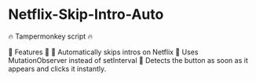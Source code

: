 # Netflix-Skip-Intro-Auto
🔥 Tampermonkey script 🔥

🚀 Features 🚀
🤢 Automatically skips intros on Netflix
🤢 Uses MutationObserver instead of setInterval
🤢 Detects the button as soon as it appears and clicks it instantly.
